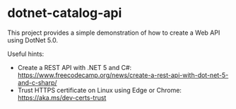 # dotnet-catalog-api

This project provides a simple demonstration of how to create a Web API using DotNet 5.0.

Useful hints:

- Create a REST API with .NET 5 and C#: https://www.freecodecamp.org/news/create-a-rest-api-with-dot-net-5-and-c-sharp/
- Trust HTTPS certificate on Linux using Edge or Chrome: https://aka.ms/dev-certs-trust
